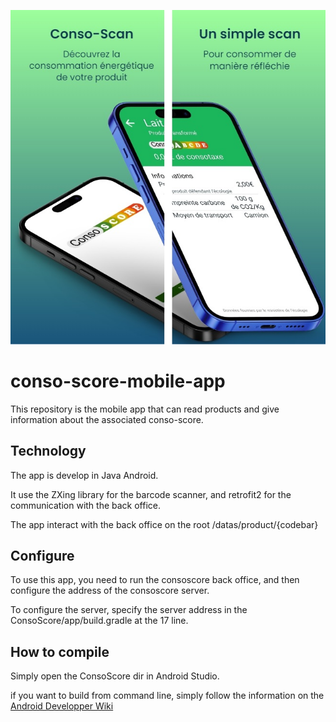 ![image info](app_presentation.png)

# conso-score-mobile-app
This repository is the mobile app that can read products and give information about the associated conso-score.

## Technology

The app is develop in Java Android.

It use the ZXing library for the barcode scanner, and retrofit2 for the communication with the back office.

The app interact with the back office on the root /datas/product/{codebar}

## Configure

To use this app, you need to run the consoscore back office, and then configure the address of the consoscore server.

To configure the server, specify the server address in the ConsoScore/app/build.gradle at the 17 line.


## How to compile

Simply open the ConsoScore dir in Android Studio.

if you want to build from command line, simply follow the information on the [Android Developper Wiki](
https://developer.android.com/studio/build/building-cmdline)
